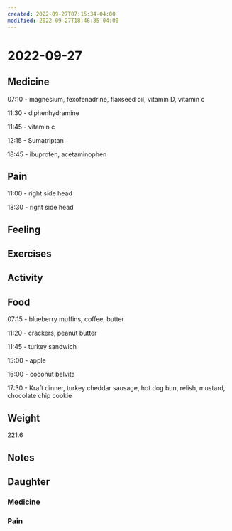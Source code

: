 ```yaml
---
created: 2022-09-27T07:15:34-04:00
modified: 2022-09-27T18:46:35-04:00
---
```


# 2022-09-27

## Medicine

07:10 - magnesium, fexofenadrine, flaxseed oil, vitamin D, vitamin c 

11:30 - diphenhydramine

11:45 - vitamin c

12:15 - Sumatriptan 

18:45 - ibuprofen, acetaminophen 

## Pain

11:00 - right side head

18:30 - right side head

## Feeling


## Exercises


## Activity


## Food

07:15 - blueberry muffins, coffee, butter 

11:20 - crackers, peanut butter

11:45 - turkey sandwich

15:00 - apple

16:00 - coconut belvita

17:30 - Kraft dinner, turkey cheddar sausage, hot dog bun, relish, mustard, chocolate chip cookie 

## Weight

221.6

## Notes


## Daughter


### Medicine


### Pain
